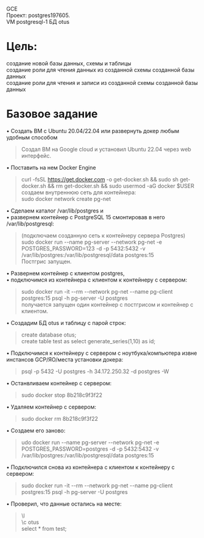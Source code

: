 GCE   
Проект: postgres197605.  
VM postgresql-1
БД otus

# Цель:
создание новой базы данных, схемы и таблицы   
создание роли для чтения данных из созданной схемы созданной базы данных   
создание роли для чтения и записи из созданной схемы созданной базы данных    

# Базовое задание 

• Создать ВМ с Ubuntu 20.04/22.04 или развернуть докер любым удобным способом
> Создал ВМ на Google cloud и установил Ubuntu 22.04 через web интерфейс.   

• Поставить на нем Docker Engine
> curl -fsSL https://get.docker.com -o get-docker.sh && sudo sh get-docker.sh && rm get-docker.sh && sudo usermod -aG docker $USER   
>  создаем внутреннюю  сеть для контейнера:    
> sudo docker network create pg-net  

• Сделаем каталог /var/lib/postgres и    
• развернем контейнер с PostgreSQL 15 смонтировав в него /var/lib/postgresql:   
> (подключаем созданную сеть к контейнеру сервера Postgres)           
> sudo docker run --name pg-server --network pg-net -e POSTGRES_PASSWORD=123 -d -p 5432:5432 -v     
> /var/lib/postgres:/var/lib/postgresql/data postgres:15        
> Постгрис запущен.

• Развернем контейнер с клиентом postgres,    
• подключимся из контейнера с клиентом к контейнеру с сервером:
> sudo docker run -it --rm --network pg-net --name pg-client postgres:15 psql -h pg-server -U postgres    
> получается запущен один контейнер с постгрисом и контейнер с клиентом.  

• Создадим БД otus и  таблицу с парой строк:  
> create database otus;   
> create table test  as select  generate_series(1,10) as id;

• Подключимся к контейнеру с сервером с ноутбука/компьютера извне инстансов GCP/ЯО/места установки докера:   
> psql -p 5432 -U postgres -h 34.172.250.32 -d postgres -W

• Останвливаем контейнер с сервером:   
> sudo docker stop 8b218c9f3f22

• Удаляем контейнер с сервером:  
> sudo docker rm 8b218c9f3f22

• Создаем его заново:
> udo docker run --name pg-server --network pg-net -e POSTGRES_PASSWORD=postgres -d -p 5432:5432 -v   /var/lib/postgres:/var/lib/postgresql/data postgres:15

• Подключился снова из контейнера с клиентом к контейнеру с сервером:   
> sudo docker run -it --rm --network pg-net --name pg-client postgres:15 psql -h pg-server -U postgres

• Проверил, что данные остались на месте:    
> \l    
> \c otus     
> select * from test;    


